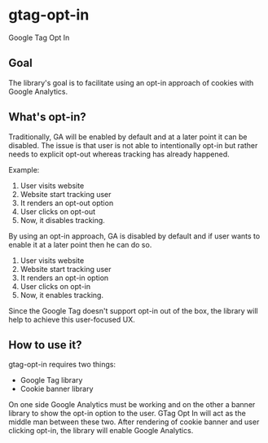 # gtag-opt-in
Google Tag Opt In

## Goal
The library's goal is to facilitate using an opt-in approach of cookies with Google Analytics. 

## What's opt-in?
Traditionally, GA will be enabled by default and at a later point it can be disabled.
The issue is that user is not able to intentionally opt-in but rather needs to explicit opt-out whereas tracking has already happened.

Example:
 1. User visits website
 2. Website start tracking user
 3. It renders an opt-out option
 4. User clicks on opt-out
 5. Now, it disables tracking.
 
By using an opt-in approach, GA is disabled by default and if user wants to enable it at a later point then he can do so.

 1. User visits website
 2. Website start tracking user
 3. It renders an opt-in option
 4. User clicks on opt-in
 5. Now, it enables tracking.

Since the Google Tag doesn't support opt-in out of the box, the library will help to achieve this user-focused UX.

## How to use it?
gtag-opt-in requires two things:
 - Google Tag library
 - Cookie banner library

On one side Google Analytics must be working and on the other a banner library to show the opt-in option to the user.
GTag Opt In will act as the middle man between these two.
After rendering of cookie banner and user clicking opt-in, the library will enable Google Analytics.

